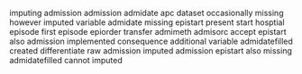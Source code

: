 imputing admission admission admidate apc dataset occasionally missing however imputed variable admidate missing epistart present start hosptial episode first episode epiorder transfer admimeth admisorc accept epistart also admission implemented consequence additional variable admidatefilled created differentiate raw admission imputed admission epistart also missing admidatefilled cannot imputed